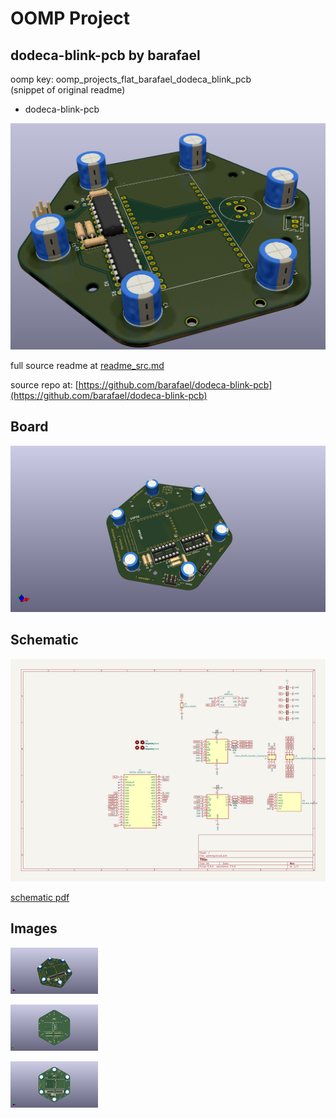 # OOMP Project  
## dodeca-blink-pcb  by barafael  
  
oomp key: oomp_projects_flat_barafael_dodeca_blink_pcb  
(snippet of original readme)  
  
- dodeca-blink-pcb  
  
![board render](https://github.com/barafael/dodeca-blink-pcb/blob/main/board.png?raw=true)  
  
  full source readme at [readme_src.md](readme_src.md)  
  
source repo at: [https://github.com/barafael/dodeca-blink-pcb](https://github.com/barafael/dodeca-blink-pcb)  
## Board  
  
[![working_3d.png](working_3d_600.png)](working_3d.png)  
## Schematic  
  
[![working_schematic.png](working_schematic_600.png)](working_schematic.png)  
  
[schematic pdf](working_schematic.pdf)  
## Images  
  
[![working_3d.png](working_3d_140.png)](working_3d.png)  
  
[![working_3d_back.png](working_3d_back_140.png)](working_3d_back.png)  
  
[![working_3d_front.png](working_3d_front_140.png)](working_3d_front.png)  
